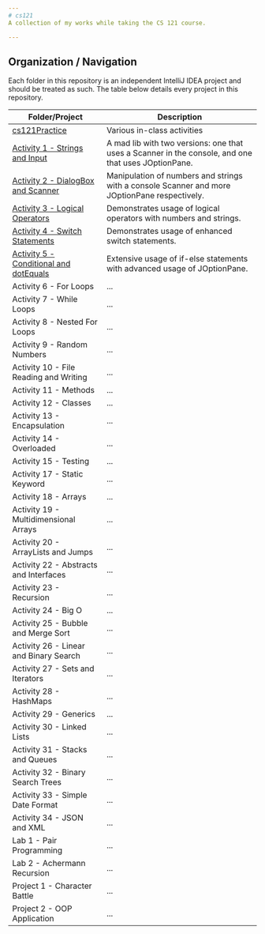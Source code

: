 ```yaml
---
# cs121
A collection of my works while taking the CS 121 course.

---
```

## Organization / Navigation
Each folder in this repository is an independent IntelliJ IDEA project and should be treated as such.
The table below details every project in this repository.

| Folder/Project | Description |
| --- | --- |
| [cs121Practice](https://github.com/katrazo/cs121/tree/main/cs121Practice)                           | Various in-class activities |
| [Activity 1  - Strings and Input](https://github.com/katrazo/cs121/tree/main/Activity%201%20-%20Strings%20and%20Input)         | A mad lib with two versions: one that uses a Scanner in the console, and one that uses JOptionPane. |
| [Activity 2  - DialogBox and Scanner](https://github.com/katrazo/cs121/tree/main/Activity%202%20-%20DialogBox%20and%20Scanner)     | Manipulation of numbers and strings with a console Scanner and more JOptionPane respectively. |
| [Activity 3  - Logical Operators](https://github.com/katrazo/cs121/tree/main/Activity%203%20-%20Logical%20Operators)         | Demonstrates usage of logical operators with numbers and strings. |
| [Activity 4  - Switch Statements](https://github.com/katrazo/cs121/tree/main/Activity%204%20-%20Switch%20Statements)         | Demonstrates usage of enhanced switch statements. |
| [Activity 5  - Conditional and dotEquals](https://github.com/katrazo/cs121/tree/main/Activity%205%20-%20Conditional%20and%20dotEquals) | Extensive usage of if-else statements with advanced usage of JOptionPane. |
| Activity 6  - For Loops                 | ... |
| Activity 7  - While Loops               | ... |
| Activity 8  - Nested For Loops          | ... |
| Activity 9  - Random Numbers            | ... |
| Activity 10 - File Reading and Writing  | ... |
| Activity 11 - Methods                   | ... |
| Activity 12 - Classes                   | ... |
| Activity 13 - Encapsulation             | ... |
| Activity 14 - Overloaded                | ... |
| Activity 15 - Testing                   | ... |
| Activity 17 - Static Keyword            | ... |
| Activity 18 - Arrays                    | ... |
| Activity 19 - Multidimensional Arrays   | ... |
| Activity 20 - ArrayLists and Jumps      | ... |
| Activity 22 - Abstracts and Interfaces  | ... |
| Activity 23 - Recursion                 | ... |
| Activity 24 - Big O                     | ... |
| Activity 25 - Bubble and Merge Sort     | ... |
| Activity 26 - Linear and Binary Search  | ... |
| Activity 27 - Sets and Iterators        | ... |
| Activity 28 - HashMaps                  | ... |
| Activity 29 - Generics                  | ... |
| Activity 30 - Linked Lists              | ... |
| Activity 31 - Stacks and Queues         | ... |
| Activity 32 - Binary Search Trees       | ... |
| Activity 33 - Simple Date Format        | ... |
| Activity 34 - JSON and XML              | ... |
| Lab 1 - Pair Programming                | ... |
| Lab 2 - Achermann Recursion             | ... |
| Project 1 - Character Battle            | ... |
| Project 2 - OOP Application             | ... |
